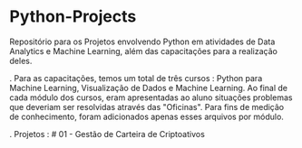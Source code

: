 # Python-Projects
Repositório para os Projetos envolvendo Python em atividades de Data Analytics e Machine Learning, além das capacitações para a realização deles.

  . Para as capacitações, temos um total de três cursos : Python para Machine Learning, Visualização de Dados e Machine Learning. Ao final de cada módulo dos cursos, eram apresentadas ao aluno situações problemas que deveriam ser resolvidas através das "Oficinas". Para fins de medição de conhecimento, foram adicionados apenas esses arquivos por módulo.
  
  . Projetos :
      # 01 - Gestão de Carteira de Criptoativos 
